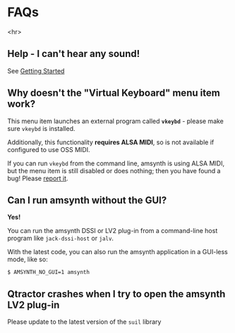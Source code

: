 # FAQs #



&lt;hr&gt;



## Help - I can't hear any sound! ##

See [Getting Started](QuickStartGuide.md)

## Why doesn't the "Virtual Keyboard" menu item work? ##

This menu item launches an external program called **`vkeybd`** - please make sure `vkeybd` is installed.

Additionally, this functionality **requires ALSA MIDI**, so is not available if configured to use OSS MIDI.

If you can run `vkeybd` from the command line, amsynth is using ALSA MIDI, but the menu item is still disabled or does nothing; then you have found a bug! Please [report it](http://code.google.com/p/amsynth/issues/).

## Can I run amsynth without the GUI? ##

**Yes!**

You can run the amsynth DSSI or LV2 plug-in from a command-line host program like `jack-dssi-host` or `jalv`.

With the latest code, you can also run the amsynth application in a GUI-less mode, like so:

```
$ AMSYNTH_NO_GUI=1 amsynth
```

## Qtractor crashes when I try to open the amsynth LV2 plug-in ##

Please update to the latest version of the `suil` library